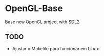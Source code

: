 # OpenGL-Base
Base new OpenGL project with SDL2

## TODO

* Ajustar o Makefile para funcionar em Linux
